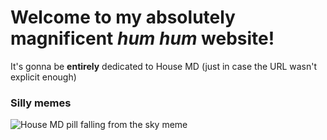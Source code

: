 # Welcome to my absolutely magnificent *hum hum* website!
It's gonna be **entirely** dedicated to House MD (just in case the URL wasn't explicit enough)

### Silly memes
![House MD pill falling from the sky meme](https://preview.redd.it/wilson-and-house-v0-7faq25yhn89e1.jpeg?width=640&crop=smart&auto=webp&s=dd2e23ee5b3126a6945eaab24f0e0468f2d60889)
